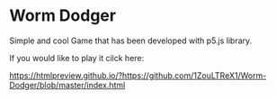 # Worm Dodger
Simple and cool Game
that has been developed with p5.js library.

If you would like to play it cilck here:

https://htmlpreview.github.io/?https://github.com/1ZouLTReX1/Worm-Dodger/blob/master/index.html
